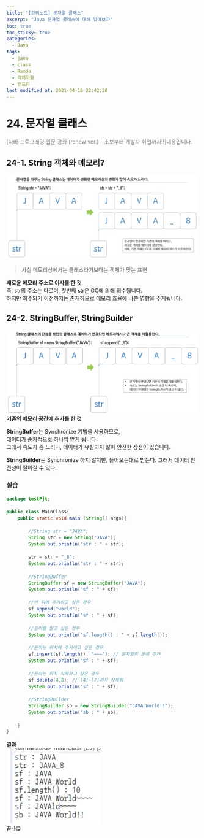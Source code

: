 ```yaml
---
title: "[강의노트] 문자열 클래스"
excerpt: "Java 문자열 클래스에 대해 알아보자"
toc: true
toc_sticky: true
categories:
  - Java
tags:
  - java
  - class
  - Ramda
  - 객체지향
  - 인프런
last_modified_at: 2021-04-18 22:42:20
---
```


# 24. 문자열 클래스
<span style="color:grey">[자바 프로그래밍 입문 강좌 (renew ver.) - 초보부터 개발자 취업까지!!]내용입니다.</span>

## 24-1. String 객체와 메모리?
![이미지](/assets/images/JAVA/Stringclass/sc1.png)
> 사실 메모리상에서는 클래스라기보다는 객체가 맞는 표현  
  
**새로운 메모리 주소로 이사를 한 것**  
즉, str의 주소는 다르며, 첫번째 str은 GC에 의해 회수됩니다.  
하지만 회수되기 이전까지는 존재하므로 메모리 효율에 나쁜 영향을 주게됩니다.  
  
 ## 24-2. StringBuffer, StringBuilder
![이미지](/assets/images/JAVA/Stringclass/sc2.png)  
**기존의 메모리 공간에 추가를 한 것**  
  
**StringBuffer**는 Synchronize 기법을 사용하므로,  
데이터가 순차적으로 하나씩 받게 됩니다.  
그래서 속도가 좀 느리나, 데이터가 유실되지 않아 안전한 장점이 있습니다.  
  
**StringBuilder**는 Synchronize 하지 않지만,
들어오는대로 받는다. 그래서 데이터 안전성이 떨어질 수 있다.  
  
### 실습  
  
```java
package testPjt;

public class MainClass{
    public static void main (String[] args){

        //String str = "JAVA";
        String str = new String("JAVA");
        System.out.println("str : " + str);
        
        str = str + "_8";
        System.out.println("str : " + str);

        //StringBuffer
        StringBuffer sf = new StringBuffer("JAVA");
        System.out.println("sf : " + sf);
        
        //맨 뒤에 추가하고 싶은 경우
        sf.append("world");  
        System.out.println("sf : " + sf);

        //길이를 알고 싶은 경우
        System.out.println("sf.length() : " + sf.length());

        //원하는 위치에 추가하고 싶은 경우
        sf.insert(sf.length(), "~~~"); // 문자열의 끝에 추가
        System.out.println("sf : " + sf);

        //원하는 위치 삭제하고 싶은 경우
        sf.delete(4,8); // [4]~[7]까지 삭제됨
        System.out.println("sf : " + sf);

        //StringBuilder
        StringBuilder sb = new StringBuilder("JAVA World!!");
        System.out.println("sb : " + sb);

    }
}
```
  
**결과**  
![이미지](/assets/images/JAVA/Stringclass/sc3.png)  
끝-!😋